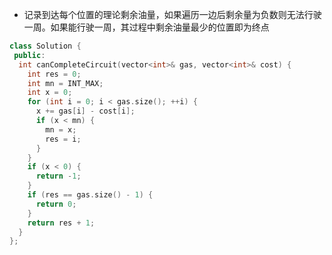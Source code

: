 * 记录到达每个位置的理论剩余油量，如果遍历一边后剩余量为负数则无法行驶一周。如果能行驶一周，其过程中剩余油量最少的位置即为终点

```cpp
class Solution {
 public:
  int canCompleteCircuit(vector<int>& gas, vector<int>& cost) {
    int res = 0;
    int mn = INT_MAX;
    int x = 0;
    for (int i = 0; i < gas.size(); ++i) {
      x += gas[i] - cost[i];
      if (x < mn) {
        mn = x;
        res = i;
      }
    }
    if (x < 0) {
      return -1;
    }
    if (res == gas.size() - 1) {
      return 0;
    }
    return res + 1;
  }
};
```
